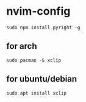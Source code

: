 # nvim-config
    sudo npm install pyright -g

## for arch
    sudo pacman -S xclip
## for ubuntu/debian
    sudo apt install xclip

